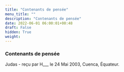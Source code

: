 ```yaml
---
title: "Contenants de pensée"
menu_title: ""
description: "Contenants de pensée"
date: 2022-06-01 06:00:01+00:48
draft: False
hidden: True
weight:
---
```

### Contenants de pensée

Judas - reçu par H___ le 24 Mai 2003, Cuenca, Équateur.



